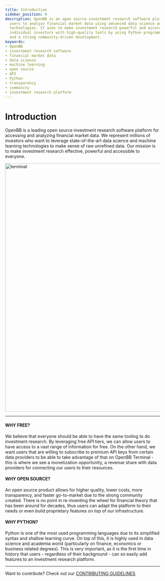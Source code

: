 ```yaml
---
title: Introduction
sidebar_position: 0
description: OpenBB is an open source investment research software platform that allows
  users to analyze financial market data using advanced data science and machine learning
  technologies. It aims to make investment research powerful and accessible, empowering
  individual investors with high-quality tools by using Python programming, API access,
  and a strong community-driven development.
keywords:
- OpenBB
- investment research software
- financial market data
- data science
- machine learning
- open source
- API
- Python
- transparency
- community
- investment research platform
---
```


# Introduction

OpenBB is a leading open source investment research software platform for accessing and analyzing financial market data. We represent millions of investors who want to leverage state-of-the-art data science and machine learning technologies to make sense of raw unrefined data. Our mission is to make investment research effective, powerful and accessible to everyone.

<img width="806" alt="terminal" src="https://github.com/OpenBB-finance/OpenBBTerminal/assets/25267873/0140f6e6-4a16-4b9a-80af-8b6378a5f9e0" />

---

#### WHY FREE?

We believe that everyone should be able to have the same tooling to do investment research. By leveraging free API tiers, we can allow users to have access to a vast range of information for free. On the other hand, we want users that are willing to subscribe to premium API keys from certain data providers to be able to take advantage of that on OpenBB Terminal - this is where we see a monetization opportunity, a revenue share with data providers for connecting our users to their resources.

#### WHY OPEN SOURCE?

An open source product allows for higher quality, lower costs, more transparency, and faster go-to-market due to the strong community created. There is no point in re-inventing the wheel for financial theory that has been around for decades, thus users can adapt the platform to their needs or even build proprietary features on top of our infrastructure.


#### WHY PYTHON?

Python is one of the most used programming languages due to its simplified syntax and shallow learning curve. On top of this, it is highly used in data science and academia world (particularly on finance, economics or business related degrees). This is very important, as it is the first time in history that users - regardless of their background - can so easily add features to an investment research platform.

---

Want to contribute? Check out our [CONTRIBUTING GUIDELINES](https://github.com/OpenBB-finance/OpenBBTerminal/blob/main/CONTRIBUTING.md).
